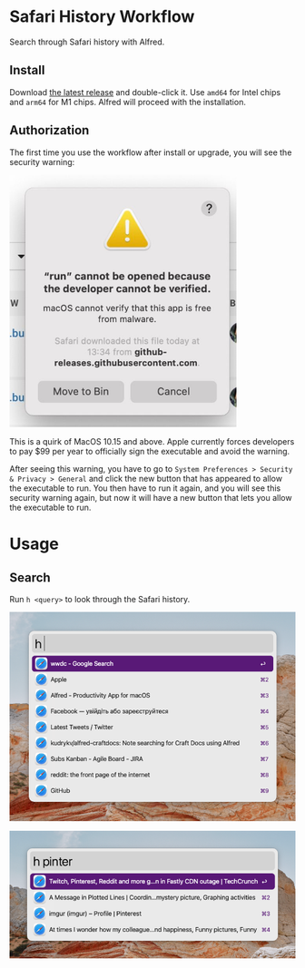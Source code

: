 # Safari History Workflow

Search through Safari history with Alfred.

## Install

Download
[the latest release](https://github.com/kudrykv/alfred-safari-history/releases/tag/v0.1.1)
and double-click it.
Use `amd64` for Intel chips and `arm64` for M1 chips.
Alfred will proceed with the installation.

## Authorization

The first time you use the workflow after install or upgrade, you will see the security warning:

<img alt="unidentified developer security warning" src="security_warning.jpeg" width="400">

This is a quirk of MacOS 10.15 and above.
Apple currently forces developers to pay $99 per year to officially sign the executable and avoid the warning.

After seeing this warning, you have to go to
`System Preferences > Security & Privacy > General`
and click the new button that has appeared to allow the executable to run.
You then have to run it again, and you will see this security warning again, but now it will have a new button that lets you allow the executable to run.

# Usage

## Search

Run `h <query>` to look through the Safari history.

![](example_2.png)

![](example_1.png)
